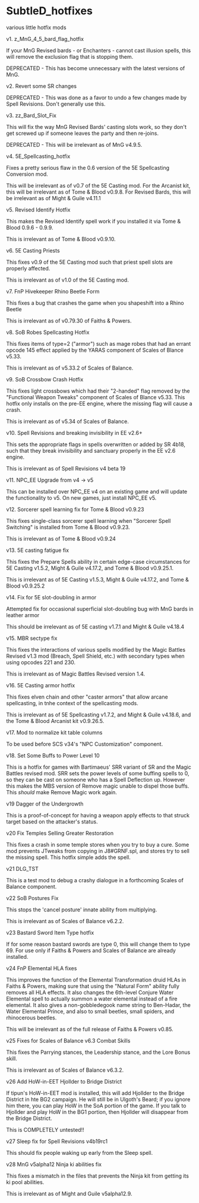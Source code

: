 # SubtleD_hotfixes
 various little hotfix mods

v1. z_MnG_4_5_bard_flag_hotfix

If your MnG Revised bards - or Enchanters - cannot cast illusion spells, this will remove the exclusion flag that is stopping them.

DEPRECATED - This has become unnecessary with the latest versions of MnG.

v2. Revert some SR changes

DEPRECATED - This was done as a favor to undo a few changes made by Spell Revisions. Don't generally use this.

v3. zz_Bard_Slot_Fix

This will fix the way MnG Revised Bards' casting slots work, so they don't get screwed up if someone leaves the party and then re-joins.

DEPRECATED - This will be irrelevant as of MnG v4.9.5. 

v4. 5E_Spellcasting_hotfix

Fixes a pretty serious flaw in the 0.6 version of the 5E Spellcasting Conversion mod. 

This will be irrelevant as of v0.7 of the 5E Casting mod.
For the Arcanist kit, this will be irrelevant as of Tome & Blood v0.9.8.
For Revised Bards, this will be irrelevant as of Might & Guile v4.11.1

v5. Revised Identify Hotfix

This makes the Revised Identify spell work if you installed it via Tome & Blood 0.9.6 - 0.9.9.

This is irrelevant as of Tome & Blood v0.9.10.

v6. 5E Casting Priests

This fixes v0.9 of the 5E Casting mod such that priest spell slots are properly affected.

This is irrelevant as of v1.0 of the 5E Casting mod.

v7. FnP Hivekeeper Rhino Beetle Form

This fixes a bug that crashes the game when you shapeshift into a Rhino Beetle

This is irrelevant as of v0.79.30 of Faiths & Powers.

v8. SoB Robes Spellcasting Hotfix

This fixes items of type=2 ("armor") such as mage robes that had an errant opcode 145 effect applied by the YARAS component of Scales of Blance v5.33.

This is irrelevant as of v5.33.2 of Scales of Balance.

v9. SoB Crossbow Crash Hotfix

This fixes light crossbows which had their "2-handed" flag removed by the "Functional Weapon Tweaks" component of Scales of Blance v5.33. This hotfix only installs on the pre-EE engine, where the missing flag will cause a crash.

This is irrelevant as of v5.34 of Scales of Balance.

v10. Spell Revisions and breaking invisibility in EE v2.6+

This sets the appropriate flags in spells overwritten or added by SR 4b18, such that they break invisibility and sanctuary properly in the EE v2.6 engine.

This is irrelevant as of Spell Revisions v4 beta 19

v11. NPC_EE Upgrade from v4 -> v5

This can be installed over NPC_EE v4 on an existing game and will update the functionality to v5. On new games, just install NPC_EE v5.

v12. Sorcerer spell learning fix for Tome & Blood v0.9.23

This fixes single-class sorcerer spell learning when "Sorcerer Spell Switching" is installed from Tome & Blood v0.9.23.

This is irrelevant as of Tome & Blood v0.9.24

v13. 5E casting fatigue fix

This fixes the Prepare Spells ability in certain edge-case circumstances for 5E Casting v1.5.2, Might & Guile v4.17.2, and Tome & Blood v0.9.25.1.

This is irrelevant as of 5E Casting v1.5.3, Might & Guile v4.17.2, and Tome & Blood v0.9.25.2

v14. Fix for 5E slot-doubling in armor

Attempted fix for occasional superficial slot-doubling bug with MnG bards in leather armor

This should be irrelevant as of 5E casting v1.7.1 and Might & Guile v4.18.4

v15. MBR sectype fix

This fixes the interactions of various spells modified by the Magic Battles Revised v1.3 mod (Breach, Spell Shield, etc.) with secondary types when using opcodes 221 and 230.

This is irrelevant as of Magic Battles Revised version 1.4.

v16. 5E Casting armor hotfix

This fixes elven chain and other "caster armors" that allow arcane spellcasting, in tnhe context of the spellcasting mods.

This is irrelevant as of 5E Spellcasting v1.7.2, and Might & Guile v4.18.6, and the Tome & Blood Arcanist kit v0.9.26.5.

v17. Mod to normalize kit table columns

To be used before SCS v34's "NPC Customization" component.

v18. Set Some Buffs to Power Level 10

This is a hotfix for games with Bartimaeus' SRR variant of SR and the Magic Battles revised mod. SRR sets the power levels of some buffing spells to 0, so they can be cast on someone who has a Spell Deflection up. However this makes the MBS version of Remove magic unable to dispel those buffs. This *should* make Remove Magic work again.

v19 Dagger of the Undergrowth

This is a proof-of-concept for having a weapon apply effects to that struck target based on the attacker's status.

v20 Fix Temples Selling Greater Restoration

This fixes a crash in some temple stores when you try to buy a cure. Some mod prevents JTweaks from copying in J8#GRNF.spl, and stores try to sell the missing spell. This hotfix simple adds the spell.

v21 DLG_TST

This is a test mod to debug a crashy dialogue in a forthcoming Scales of Balance component.

v22 SoB Postures Fix

This stops the 'cancel posture' innate ability from multiplying.

This is irrelevant as of Scales of Balance v6.2.2.

v23 Bastard Sword Item Type hotfix

If for some reason bastard swords are type 0, this will change them to type 69. For use only if Faiths & Powers and Scales of Balance are already installed.

v24 FnP Elemental HLA fixes

This improves the function of the Elemental Transformation druid HLAs in Faiths & Powers, making sure that using the "Natural Form" ability fully removes all HLA effects. It also changes the 6th-level Conjure Water Elemental spell to actually summon a water elemental instead of a fire elemental. It also gives a non-gobbledegook name string to Ben-Hadar, the Water Elemental Prince, and also to small beetles, small spiders, and rhinocerous beetles.

This will be irrelevant as of the full release of Faiths & Powers v0.85.

v25 Fixes for Scales of Balance v6.3 Combat Skills

This fixes the Parrying stances, the Leadership stance, and the Lore Bonus skill.

This is irrelevant as of Scales of Balance v6.3.2.

v26 Add HoW-in-EET Hjollder to Bridge District 

If tipun's HoW-in-EET mod is installed, this will add Hjollder to the Bridge District in hte BG2 campaign. He will still be in Ulgoth's Beard; if you ignore him there, you can play HoW in the SoA portion of the game. If you talk to Hjollder and play HoW in the BG1 portion, then Hjollder will disappear from the Bridge District.

This is COMPLETELY untested!!

v27 Sleep fix for Spell Revisions v4b19rc1

This should fix people waking up early from the Sleep spell.

v28 MnG v5alpha12 Ninja ki abilities fix

This fixes a mismatch in the files that prevents the Ninja kit from getting its ki pool abilities.

This is irrelevant as of Might and Guile v5alpha12.9.

